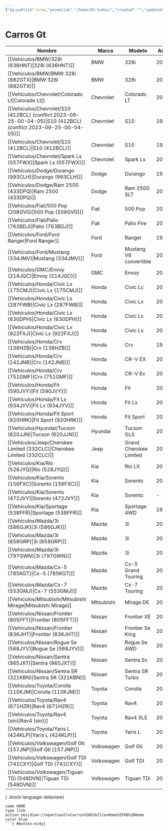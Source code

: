 ```yaml
---
{"dg-publish":true,"permalink":"/home/03-todos/","created":"","updated":""}
---
```




# Carros Gt


| Nombre                                                                                                              | Marca      | Modelo                 | Año  |
| ------------------------------------------------------------------------------------------------------------------- | ---------- | ---------------------- | ---- |
| [[Vehículos/BMW/328i (636HNT)\|328i (636HNT)]]                                                                   | BMW        | 328i                   | 2008 |
| [[Vehículos/BMW/BMW 328i (882GTX)\|BMW 328i (882GTX)]]                                                           | BMW        | 328i                   | 2011 |
| [[Vehículos/Chevrolet/Colorado Lt\|Colorado Lt]]                                                                 | Chevrolet  | Colorado LT            | 2007 |
| [[Vehículos/Chevrolet/S10 (412BCL) (conflict 2023-09-25-00-04-05)\|S10 (412BCL) (conflict 2023-09-25-00-04-05)]] | Chevrolet  | S10                    | 1999 |
| [[Vehículos/Chevrolet/S10 (412BCL)\|S10 (412BCL)]]                                                               | Chevrolet  | S10                    | 1999 |
| [[Vehículos/Chevrolet/Spark Ls (057FWX)\|Spark Ls (057FWX)]]                                                     | Chevrolet  | Spark Ls               | 2014 |
| [[Vehículos/Dodge/Durango (993CLH)\|Durango (993CLH)]]                                                           | Dodge      | Durango                | 1998 |
| [[Vehículos/Dodge/Ram 2500 (433DPQ)\|Ram 2500 (433DPQ)]]                                                         | Dodge      | Ram 2500 SLT           | 2008 |
| [[Vehículos/Fiat/500 Pop (208GVG)\|500 Pop (208GVG)]]                                                            | Fiat       | 500 Pop                | 2012 |
| [[Vehículos/Fiat/Palio (763BDJ)\|Palio (763BDJ)]]                                                                | Fiat       | Palio Fire             | 2005 |
| [[Vehículos/Ford/Ford Ranger\|Ford Ranger]]                                                                      | Ford       | Ranger                 | 1993 |
| [[Vehículos/Ford/Mustang (334JMV)\|Mustang (334JMV)]]                                                            | Ford       | Mustang V6 convertible | 2014 |
| [[Vehículos/GMC/Envoy (214JQC)\|Envoy (214JQC)]]                                                                 | GMC        | Envoy                  | 2008 |
| [[Vehículos/Honda/Civic Lx (175CMJ)\|Civic Lx (175CMJ)]]                                                         | Honda      | Civic Lc               | 2003 |
| [[Vehículos/Honda/Civic Lx (287FWB)\|Civic Lx (287FWB)]]                                                         | Honda      | Civic Lx               | 2007 |
| [[Vehículos/Honda/Civic Lx (630DPH)\|Civic Lx (630DPH)]]                                                         | Honda      | Civic Lx               | 2000 |
| [[Vehículos/Honda/Civic Lx (922FXJ)\|Civic Lx (922FXJ)]]                                                         | Honda      | Civic Lx               | 2004 |
| [[Vehículos/Honda/Crv (138HZB)\|Crv (138HZB)]]                                                                   | Honda      | Crv                    | 1997 |
| [[Vehículos/Honda/Crv (142JNB)\|Crv (142JNB)]]                                                                   | Honda      | CR-V EX                | 2002 |
| [[Vehículos/Honda/Crv (751GMF)\|Crv (751GMF)]]                                                                   | Honda      | CR-V Ex                | 2005 |
| [[Vehículos/Honda/Fit (590JVY)\|Fit (590JVY)]]                                                                   | Honda      | Fit                    | 2008 |
| [[Vehículos/Honda/Fit Lx (934JYV)\|Fit Lx (934JYV)]]                                                             | Honda      | Fit Lx                 | 2017 |
| [[Vehículos/Honda/Fit Sport (920HRK)\|Fit Sport (920HRK)]]                                                       | Honda      | Fit Sport              | 2008 |
| [[Vehículos/Hyundai/Tucson (620JJN)\|Tucson (620JJN)]]                                                           | Hyundai    | Tucson GLS             | 2014 |
| [[Vehículos/Jeep/Cherokee Límited (332CLC)\|Cherokee Límited (332CLC)]]                                          | Jeep       | Grand Cherokee Limited | 2004 |
| [[Vehículos/Kia/Río (528JYQ)\|Río (528JYQ)]]                                                                     | Kia        | Rio LX                 | 2016 |
| [[Vehículos/Kia/Sorento (156FXC)\|Sorento (156FXC)]]                                                             | Kia        | Sorento                | 2012 |
| [[Vehículos/Kia/Sorento (472JVY)\|Sorento (472JVY)]]                                                             | Kia        | Sorento                | \-   |
| [[Vehículos/Kia/Sportage (538FFR)\|Sportage (538FFR)]]                                                           | Kia        | Sportage 4WD           | 1999 |
| [[Vehículos/Mazda/3i (586GJK)\|3i (586GJK)]]                                                                     | Mazda      | 3i                     | 2006 |
| [[Vehículos/Mazda/3i (658GRP)\|3i (658GRP)]]                                                                     | Mazda      | 3i                     | 2012 |
| [[Vehículos/Mazda/3i (797GWN)\|3i (797GWN)]]                                                                     | Mazda      | 3i                     | 2010 |
| [[Vehículos/Mazda/Cx-5 (785KGT)\|Cx-5 (785KGT)]]                                                                 | Mazda      | Cx-5 Grand Touring     | 2018 |
| [[Vehículos/Mazda/Cx-7 (553GMJ)\|Cx-7 (553GMJ)]]                                                                 | Mazda      | Cx-7 Touring           | 2008 |
| [[Vehículos/Mitsubishi/Mitsubishi Mirage\|Mitsubishi Mirage]]                                                    | Mitsubishi | Mirage DE              | 2000 |
| [[Vehículos/Nissan/Frontier (805FFT)\|Frontier (805FFT)]]                                                        | Nissan     | Frontier XE            | 2001 |
| [[Vehículos/Nissan/Frontier (836JHT)\|Frontier (836JHT)]]                                                        | Nissan     | Frontier Se King       | 2008 |
| [[Vehículos/Nissan/Rogue Se (568JYV)\|Rogue Se (568JYV)]]                                                        | Nissan     | Rogue Se AWD           | 2013 |
| [[Vehículos/Nissan/Sentra (965JXT)\|Sentra (965JXT)]]                                                            | Nissan     | Sentra Sv              | 2014 |
| [[Vehículos/Nissan/Sentra SR (321KBN)\|Sentra SR (321KBN)]]                                                      | Nissan     | Sentra SR Turbo        | 2017 |
| [[Vehículos/Toyota/Corolla (110KJM)\|Corolla (110KJM)]]                                                          | Toyota     | Corolla                | 2016 |
| [[Vehículos/Toyota/Rav4 (671HZR)\|Rav4 (671HZR)]]                                                                | Toyota     | Rav4                   | 2001 |
| [[Vehículos/Toyota/Rav4 (sin)\|Rav4 (sin)]]                                                                      | Toyota     | Rav4 XLE               | 2022 |
| [[Vehículos/Toyota/Yaris L (424KLP)\|Yaris L (424KLP)]]                                                          | Toyota     | Yaris L                | 2019 |
| [[Vehículos/Volkswagen/Golf Gti (157JNP)\|Golf Gti (157JNP)]]                                                    | Volkswagen | Golf Gti               | 2013 |
| [[Vehículos/Volkswagen/Golf TDI (741CXY)\|Golf TDI (741CXY)]]                                                    | Volkswagen | Golf TDI               | 2002 |
| [[Vehículos/Volkswagen/Tiguan TDi (548DVN)\|Tiguan TDi (548DVN)]]                                                | Volkswagen | Tiguan TDi             | 2010 |

{ .block-language-dataview}

```button
name HOME
type link
action obsidian://open?vault=Carros%20Gt&file=Home%2F06%20Home
color blue
```{ #button-ei4y}

